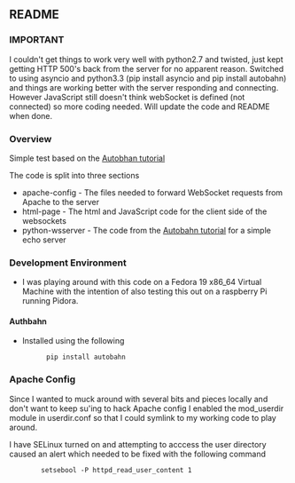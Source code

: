 ## README

### IMPORTANT

I couldn't get things to work very well with python2.7 and twisted, just kept getting HTTP 500's back from the server for no apparent reason.  Switched to using asyncio and python3.3 (pip install asyncio and pip install autobahn) and things are working better with the server responding and connecting.  However JavaScript still doesn't think webSocket is defined (not connected) so more coding needed.  Will update the code and README when done.

### Overview

Simple test based on the [Autobhan tutorial](http://autobahn.ws/python/tutorials/echo/)

The code is split into three sections

* apache-config - The files needed to forward WebSocket requests from Apache to the server 
* html-page - The html and JavaScript code for the client side of the websockets
* python-wsserver - The code from the [Autobahn tutorial](http://autobahn.ws/python/tutorials/echo/) for a simple echo server

### Development Environment

* I was playing around with this code on a Fedora 19 x86_64 Virtual Machine with the intention of also testing this out on a raspberry Pi running Pidora.

#### Authbahn

* Installed using the following

			pip install autobahn

### Apache Config

Since I wanted to muck around with several bits and pieces locally and don't want to keep su'ing to hack Apache config I enabled the mod_userdir module in userdir.conf so that I could symlink to my working code to play around.

I have SELinux turned on and attempting to acccess the user directory caused an alert which needed to be fixed with the following command

			setsebool -P httpd_read_user_content 1


